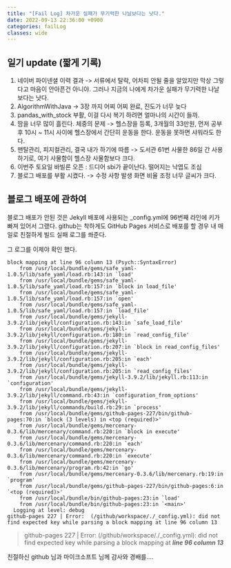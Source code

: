 ```yaml
---
title: "[Fail Log] 차가운 실패가 무기력한 나날보다는 낫다."
date: 2022-09-13 22:36:00 +0900
categories: failLog
classes: wide
---
```


## 일기 update (짧게 기록) 
1. 네이버 파이넨셜 이력 결과 -> 서류에서 탈락, 어차피 안될 줄을 알았지만 막상 그렇다고 마음이 안아픈건 아니야. 그러나 지금의 나에게 차가운 실패가 무기력한 나날보다는 낫다.
2. AlgorithmWithJava -> 3장 까지 어찌 어찌 완료, 진도가 너무 늦다
3. pandas_with_stock 부활, 이걸 다시 복기 하려면 얼마나의 시간이 들까.
4. 땀을 너무 많이 흘린다. 체중의 문제 -> 헬스장을 등록, 3개월의 33만원, 먼저 공부 후 10시 ~ 11시 사이에 헬스장에서 간단히 운동을 한다. 운동을 못하면 샤워라도 한다.
5. 맨탈관리, 피지컬관리, 결국 내가 하기에 따름 -> 도서관 61번 사물한 86일 간 사용하기로, 여기 사물함이 헬스장 사물함보다 크다.
6. 이번주 토요일 바빌론 오픈 : 드디어 sbi가 끝이난다. 떨어지는 낙엽도 조심
7. 블로그 배포를 부활 시켰다. -> 수정 사항 발생 화면 비율 조정 너무 글씨가 크다.

## 블로그 배포에 관하여 
블로그 배포가 안된 것은 Jekyll 배포에 사용되는 _config.yml에 96번째 라인에 키가 빠져 있어서 그랬다.
github는 착하게도 GitHub Pages 서비스로 배포를 할 경우 내 매일로 친절하게 빌드 실패 로그를 쏴준다.

그 로그를 이제야 확인 했다.

```linux
block mapping at line 96 column 13 (Psych::SyntaxError)
	from /usr/local/bundle/gems/safe_yaml-1.0.5/lib/safe_yaml/load.rb:143:in `load'
	from /usr/local/bundle/gems/safe_yaml-1.0.5/lib/safe_yaml/load.rb:157:in `block in load_file'
	from /usr/local/bundle/gems/safe_yaml-1.0.5/lib/safe_yaml/load.rb:157:in `open'
	from /usr/local/bundle/gems/safe_yaml-1.0.5/lib/safe_yaml/load.rb:157:in `load_file'
	from /usr/local/bundle/gems/jekyll-3.9.2/lib/jekyll/configuration.rb:143:in `safe_load_file'
	from /usr/local/bundle/gems/jekyll-3.9.2/lib/jekyll/configuration.rb:180:in `read_config_file'
	from /usr/local/bundle/gems/jekyll-3.9.2/lib/jekyll/configuration.rb:207:in `block in read_config_files'
	from /usr/local/bundle/gems/jekyll-3.9.2/lib/jekyll/configuration.rb:205:in `each'
	from /usr/local/bundle/gems/jekyll-3.9.2/lib/jekyll/configuration.rb:205:in `read_config_files'
	from /usr/local/bundle/gems/jekyll-3.9.2/lib/jekyll.rb:113:in `configuration'
	from /usr/local/bundle/gems/jekyll-3.9.2/lib/jekyll/command.rb:43:in `configuration_from_options'
	from /usr/local/bundle/gems/jekyll-3.9.2/lib/jekyll/commands/build.rb:29:in `process'
	from /usr/local/bundle/gems/github-pages-227/bin/github-pages:70:in `block (3 levels) in <top (required)>'
	from /usr/local/bundle/gems/mercenary-0.3.6/lib/mercenary/command.rb:220:in `block in execute'
	from /usr/local/bundle/gems/mercenary-0.3.6/lib/mercenary/command.rb:220:in `each'
	from /usr/local/bundle/gems/mercenary-0.3.6/lib/mercenary/command.rb:220:in `execute'
	from /usr/local/bundle/gems/mercenary-0.3.6/lib/mercenary/program.rb:42:in `go'
	from /usr/local/bundle/gems/mercenary-0.3.6/lib/mercenary.rb:19:in `program'
	from /usr/local/bundle/gems/github-pages-227/bin/github-pages:6:in `<top (required)>'
	from /usr/local/bundle/bin/github-pages:23:in `load'
	from /usr/local/bundle/bin/github-pages:23:in `<main>'
  Logging at level: debug
github-pages 227 | Error:  (/github/workspace/./_config.yml): did not find expected key while parsing a block mapping at line 96 column 13
```

> github-pages 227 | Error:  (/github/workspace/./_config.yml): did not find expected key while parsing a block mapping at ***line 96 column 13***

친절하신 github 님과 마이크소프트 님께 감사와 경배를....